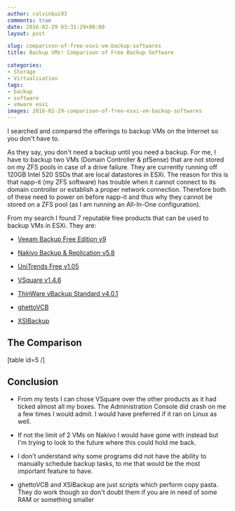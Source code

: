 ```yaml
---
author: calvinbui93
comments: true
date: 2016-02-29 03:31:29+00:00
layout: post

slug: comparison-of-free-esxi-vm-backup-softwares
title: Backup VMs! Comparison of Free Backup Software

categories:
- Storage
- Virtualisation
tags:
- backup
- software
- vmware esxi
images: 2016-02-29-comparison-of-free-esxi-vm-backup-softwares
---
```


I searched and compared the offerings to backup VMs on the Internet so you don't have to.

<!-- more -->

As they say, you don't need a backup until you need a backup. For me, I have to backup two VMs (Domain Controller & pfSense) that are not stored on my ZFS pools in case of a drive failure. They are currently running off 120GB Intel 520 SSDs that are local datastores in ESXi. The reason for this is that napp-it (my ZFS software) has trouble when it cannot connect to its domain controller or establish a proper network connection. Therefore both of these need to power on before napp-it and thus why they cannot be stored on a ZFS pool (as I am running an All-In-One configuration).

From my search I found 7 reputable free products that can be used to backup VMs in ESXi. They are:



 	
  * [Veeam Backup Free Edition v9](https://www.veeam.com/virtual-machine-backup-solution-free.html)

 	
  * [Nakivo Backup & Replication v5.8](http://www.nakivo.com/en/NAKIVO-Backup-and-Replication-Free-Edition.html)

 	
  * [UniTrends Free v1.05](http://www.unitrends.com/)

 	
  * [VSquare v1.4.6](http://www.vsquarebackup.com/)

 	
  * [ThinWare vBackup Standard v4.0.1](http://www.thinware.net/Default.aspx)

 	
  * [ghettoVCB](https://github.com/lamw/ghettoVCB)

 	
  * [XSIBackup](http://sourceforge.net/projects/xsibackup/)




## The Comparison


[table id=5 /]




## Conclusion





 	
  * From my tests I can chose VSquare over the other products as it had ticked almost all my boxes. The Administration Console did crash on me a few times I would admit. I would have preferred if it ran on Linux as well.

 	
  * If not the limit of 2 VMs on Nakivo I would have gone with instead but I'm trying to look to the future where this could hold me back.

 	
  * I don't understand why some programs did not have the ability to manually schedule backup tasks, to me that would be the most important feature to have.

 	
  * ghettoVCB and XSIBackup are just scripts which perform copy pasta. They do work though so don't doubt them if you are in need of some RAM or something smaller


